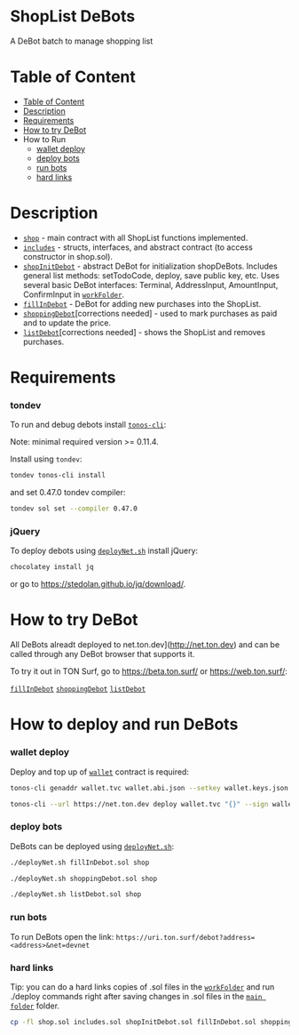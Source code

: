 <h1 align="left">ShopList DeBots</h1>
<p align="left">A DeBot batch to manage shopping list</p>

# Table of Content
- [Table of Content](#table-of-content)
- [Description](#description)
- [Requirements](#requirements)
- [How to try DeBot](#how-to-try-debot)
- How to Run
  - [wallet deploy](#wallet-deploy)
  - [deploy bots](#deploy-bots)
  - [run bots](#run-bots)
  - [hard links](#hard-links)

# Description

- [`shop`](https://github.com/th0m45y3/tondev/blob/main/4shopDebot/shop.sol) - main contract with all ShopList functions implemented.
- [`includes`](https://github.com/th0m45y3/tondev/blob/main/4shopDebot/Includes.sol) - structs, interfaces, and abstract contract (to access constructor in shop.sol).
- [`shopInitDebot`](https://github.com/th0m45y3/tondev/blob/main/4shopDebot/shopInitDebot.sol) - abstract DeBot for initialization shopDeBots. Includes general list methods: setTodoCode, deploy, save public key, etc. Uses several basic DeBot interfaces: Terminal, AddressInput, AmountInput, ConfirmInput in [`workFolder`](https://github.com/th0m45y3/tondev/tree/main/4shopDebot/workFolder).
- [`fillInDebot`](https://github.com/th0m45y3/tondev/blob/main/4shopDebot/fillInDebot.sol) - DeBot for adding new purchases into the ShopList.
- [`shoppingDebot`](https://github.com/th0m45y3/tondev/blob/main/4shopDebot/shoppingDebot.sol)[corrections needed] - used to mark purchases as paid and to update the price.
- [`listDebot`](https://github.com/th0m45y3/tondev/blob/main/4shopDebot/listDebot.sol)[corrections needed] - shows the ShopList and removes purchases.



# Requirements

### tondev
To run and debug debots install [`tonos-cli`](https://github.com/tonlabs/tonos-cli):

Note: minimal required version >= 0.11.4.

Install using `tondev`:

```bash
tondev tonos-cli install
```

and set 0.47.0 tondev compiler:

```bash
tondev sol set --compiler 0.47.0
```

### jQuery
To deploy debots using [`deployNet.sh`](https://github.com/th0m45y3/tondev/blob/main/4shopDebot/deployNet.sh) install jQuery:

```bash
chocolatey install jq
```
or go to https://stedolan.github.io/jq/download/.



# How to try DeBot

All DeBots alreadt deployed to net.ton.dev](http://net.ton.dev) and can be called through any DeBot browser that supports it.

To try it out in TON Surf, go to https://beta.ton.surf/ or https://web.ton.surf/:

[`fillInDebot`](https://web.ton.surf/debot?address=0%3Ab5d665f5c7e3193f375aef0ef3628de465a00240963d91b06234f5883b871e93&net=devnet&restart=true)
[`shoppingDebot`](https://web.ton.surf/debot?address=0%3A70c1aaad47c70a10654bbe764460a8acb2705fc4ada1ee2943ae100116c34603&net=devnet&restart=true)
[`listDebot`](https://web.ton.surf/debot?address=0%3A8e3c9622fd069133e51c7b49b643e2a44ad2242e38dcb90ee434161816b46923&net=devnet&restart=true)



# How to deploy and run DeBots

### wallet deploy
Deploy and top up of [`wallet`](https://github.com/th0m45y3/tondev/blob/main/4shopDebot/workFolder/wallet.sol) contract is required:

```bash
tonos-cli genaddr wallet.tvc wallet.abi.json --setkey wallet.keys.json

tonos-cli --url https://net.ton.dev deploy wallet.tvc "{}" --sign wallet.keys.json --abi wallet.abi.json
```

### deploy bots
DeBots can be deployed using [`deployNet.sh`](https://github.com/th0m45y3/tondev/blob/main/4shopDebot/deployNet.sh):

```bash
./deployNet.sh fillInDebot.sol shop

./deployNet.sh shoppingDebot.sol shop

./deployNet.sh listDebot.sol shop
```

### run bots
To run DeBots open the link: `https://uri.ton.surf/debot?address=<address>&net=devnet`

### hard links
Tip: you can do a hard links copies of .sol files in the [`workFolder`](https://github.com/th0m45y3/tondev/tree/main/4shopDebot/workFolder) and run ./deploy commands right after saving changes in .sol files in the [`main folder`](https://github.com/th0m45y3/tondev/tree/main/4shopDebot) folder.

```bash
cp -fl shop.sol includes.sol shopInitDebot.sol fillInDebot.sol shoppingDebot.sol listDebot.sol ../
```
